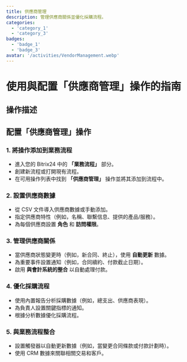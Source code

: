 ```yaml
---
title: 供應商管理
description: 管理供應商關係並優化採購流程。
categories: 
  - 'category_1'
  - 'category_3'
badges: 
  - 'badge_1'
  - 'badge_3'
avatar: '/activities/VendorManagement.webp'
---
```


# 使用與配置「供應商管理」操作的指南

## 操作描述

## **配置「供應商管理」操作**

### 1. 將操作添加到業務流程
- 進入您的 Bitrix24 中的 **「業務流程」** 部分。
- 創建新流程或打開現有流程。
- 在可用操作列表中找到 **「供應商管理」** 操作並將其添加到流程中。

### 2. 設置供應商數據
- 從 CSV 文件導入供應商數據或手動添加。
- 指定供應商特性（例如，名稱、聯繫信息、提供的產品/服務）。
- 為每個供應商設置 **角色** 和 **訪問權限**。

### 3. 管理供應商關係
- 當供應商狀態變更時（例如，新合同、終止），使用 **自動更新** 數據。
- 為重要事件設置通知（例如，合同續約、付款截止日期）。
- 啟用 **與會計系統的整合** 以自動處理付款。

### 4. 優化採購流程
- 使用內置報告分析採購數據（例如，總支出、供應商表現）。
- 為負責人設置關鍵指標的通知。
- 根據分析數據優化採購流程。

### 5. 與業務流程整合
- 設置觸發器以自動更新數據（例如，當變更合同條款或付款計劃時）。
- 使用 CRM 數據來關聯相關交易和客戶。